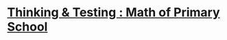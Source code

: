 ﻿# [Thinking & Testing : Math of Primary School](https://www.codewars.com/kata/thinking-and-testing-math-of-primary-school/)
